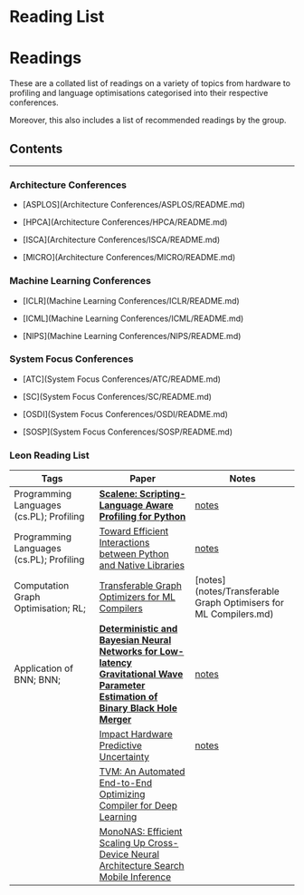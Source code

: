 # Reading List

# Readings

These are a collated list of readings on a variety of topics from hardware to profiling and language optimisations categorised into their respective conferences.

Moreover, this also includes a list of recommended readings by the group.

## Contents

---

### Architecture Conferences

- [ASPLOS](Architecture Conferences/ASPLOS/README.md)

- [HPCA](Architecture Conferences/HPCA/README.md)

- [ISCA](Architecture Conferences/ISCA/README.md)

- [MICRO](Architecture Conferences/MICRO/README.md)

### Machine Learning Conferences

- [ICLR](Machine Learning Conferences/ICLR/README.md)

- [ICML](Machine Learning Conferences/ICML/README.md)

- [NIPS](Machine Learning Conferences/NIPS/README.md)

### System Focus Conferences

- [ATC](System Focus Conferences/ATC/README.md)

- [SC](System Focus Conferences/SC/README.md)

- [OSDI](System Focus Conferences/OSDI/README.md)

- [SOSP](System Focus Conferences/SOSP/README.md)

### Leon Reading List

| Tags                                     | Paper                                                                                                                                                                      | Notes                                                            |
| ---------------------------------------- | -------------------------------------------------------------------------------------------------------------------------------------------------------------------------- | ---------------------------------------------------------------- |
| Programming Languages (cs.PL); Profiling | [**Scalene: Scripting-Language Aware Profiling for Python**](https://arxiv.org/abs/2006.03879)                                                                             | [notes](notes/scalene.md)                                        |
| Programming Languages (cs.PL); Profiling | [Toward Efficient Interactions between Python and Native Libraries](pdf/asplos21-paper586.pdf)                                                                             | [notes](notes/toward_efficient_interactions.md)                  |
| Computation Graph Optimisation; RL;      | [Transferable Graph Optimizers for ML Compilers](pdf/TransferableGraphOptimisers.pdf)                                                                                      | [notes](notes/Transferable Graph Optimisers for ML Compilers.md) |
| Application of BNN; BNN;                 | [**Deterministic and Bayesian Neural Networks for Low-latency Gravitational Wave Parameter Estimation of Binary Black Hole Merger**](https://arxiv.org/pdf/1903.01998.pdf) | [notes](notes/low_latency_gravitational.md)                      |
|                                          | [Impact Hardware Predictive Uncertainty](pdf/Hardware_Predictive_Uncertainty.pdf)                                                                                          | [notes](notes/impact_hardware.md)                                |
|                                          | [TVM: An Automated End-to-End Optimizing Compiler for Deep Learning](https://homes.cs.washington.edu/~arvind/papers/tvm.pdf)                                               |                                                                  |
|                                          | [MonoNAS: Efficient Scaling Up Cross-Device Neural Architecture Search Mobile Inference](pdf/mononas.pdf)                                                                  |                                                                  |
